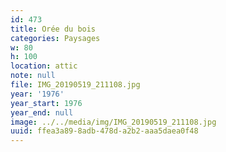 ```yaml
---
id: 473
title: Orée du bois
categories: Paysages
w: 80
h: 100
location: attic
note: null
file: IMG_20190519_211108.jpg
year: '1976'
year_start: 1976
year_end: null
image: ../../media/img/IMG_20190519_211108.jpg
uuid: ffea3a89-8adb-478d-a2b2-aaa5daea0f48
---
```



